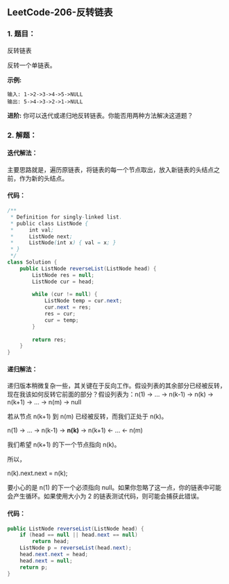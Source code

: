 ## LeetCode-206-反转链表

### 1. 题目：

反转链表

反转一个单链表。

**示例:**

```
输入: 1->2->3->4->5->NULL
输出: 5->4->3->2->1->NULL
```

**进阶:**
你可以迭代或递归地反转链表。你能否用两种方法解决这道题？

### 2. 解题：

#### 迭代解法：

主要思路就是，遍历原链表，将链表的每一个节点取出，放入新链表的头结点之前，作为新的头结点。

#### 代码：

```java
/**
 * Definition for singly-linked list.
 * public class ListNode {
 *     int val;
 *     ListNode next;
 *     ListNode(int x) { val = x; }
 * }
 */
class Solution {
    public ListNode reverseList(ListNode head) {
        ListNode res = null;
        ListNode cur = head;
        
        while (cur != null) {
            ListNode temp = cur.next;
            cur.next = res;
            res = cur;
            cur = temp;
        }
        
        return res;
    }
}
```

#### 递归解法：

递归版本稍微复杂一些，其关键在于反向工作。假设列表的其余部分已经被反转，现在我该如何反转它前面的部分？假设列表为：n(1) → … → n(k-1) → n(k) → n(k+1) → … → n(m) → null

若从节点 n(k+1) 到 n(m) 已经被反转，而我们正处于 n(k)。

n(1) → … → n(k-1) → **n(k)** → n(k+1) ← … ← n(m)

我们希望 n(k+1) 的下一个节点指向 n(k)。

所以，

n(k).next.next = n(k);

要小心的是 n(1) 的下一个必须指向 null。如果你忽略了这一点，你的链表中可能会产生循环。如果使用大小为 2 的链表测试代码，则可能会捕获此错误。

#### 代码：

```java
public ListNode reverseList(ListNode head) {
    if (head == null || head.next == null) 
        return head;
    ListNode p = reverseList(head.next);
    head.next.next = head;
    head.next = null;
    return p;
}
```

